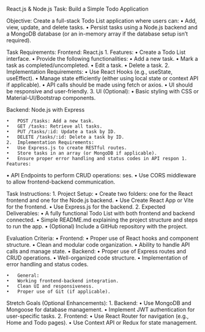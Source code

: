 React.js & Node.js Task: 
Build a Simple Todo Application

Objective:
Create a full-stack Todo List application where users can:
	•	Add, view, update, and delete tasks.
	•	Persist tasks using a Node.js backend and a MongoDB database (or an in-memory array if the database setup isn’t required).

Task Requirements:
Frontend: React.js
	1.	Features:
	•	Create a Todo List interface.
	•	Provide the following functionalities:
	•	Add a new task.
	•	Mark a task as completed/uncompleted.
	•	Edit a task.
	•	Delete a task.
	2.	Implementation Requirements:
	•	Use React Hooks (e.g., useState, useEffect).
	•	Manage state efficiently (either using local state or context API if applicable).
	•	API calls should be made using fetch or axios.
	•	UI should be responsive and user-friendly.
	3.	UI (Optional):
	•	Basic styling with CSS or Material-UI/Bootstrap components.

Backend: Node.js with Express

	•	POST /tasks: Add a new task.
	•	GET /tasks: Retrieve all tasks.
	•	PUT /tasks/:id: Update a task by ID.
	•	DELETE /tasks/:id: Delete a task by ID.
	2.	Implementation Requirements:
	•	Use Express.js to create RESTful routes.
	•	Store tasks in an array (or MongoDB if applicable).
	•	Ensure proper error handling and status codes in API respon 1.	Features:
•	API Endpoints to perform CRUD operations: 
ses.
	•	Use CORS middleware to allow frontend-backend communication.

Task Instructions:
	1.	Project Setup:
	•	Create two folders: one for the React frontend and one for the Node.js backend.
	•	Use Create React App or Vite for the frontend.
	•	Use Express.js for the backend.
	2.	Expected Deliverables:
	•	A fully functional Todo List with both frontend and backend connected.
	•	Simple README.md explaining the project structure and steps to run the app.
	•	(Optional) Include a GitHub repository with the project.

Evaluation Criteria:
	•	Frontend:
	•	Proper use of React hooks and component structure.
	•	Clean and modular code organization.
	•	Ability to handle API calls and manage state.
	•	Backend:
	•	Proper use of Express routes and CRUD operations.
	•	Well-organized code structure.
	•	Implementation of error handling and status codes.

	•	General:
	•	Working frontend-backend integration.
	•	Clean UI and responsiveness.
	•	Proper use of Git (if applicable).

Stretch Goals (Optional Enhancements):
	1.	Backend:
	•	Use MongoDB and Mongoose for database management.
	•	Implement JWT authentication for user-specific tasks.
	2.	Frontend:
	•	Use React Router for navigation (e.g., Home and Todo pages).
	•	Use Context API or Redux for state management.



